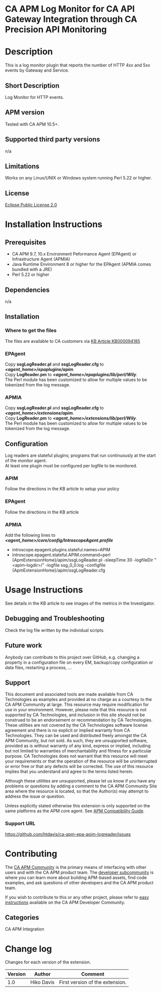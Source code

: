 # CA APM Log Monitor for CA API Gateway Integration through CA Precision API Monitoring

# Description
This is a log monitor plugin that reports the number of HTTP 4xx and 5xx events by Gateway and Service.

## Short Description
Log Monitor for HTTP events.

## APM version
Tested with CA APM 10.5+.

## Supported third party versions
n/a
## Limitations
Works on any Linux/UNIX or Windows system running Perl 5.22 or higher.

## License
[Eclipse Public License 2.0](https://www.eclipse.org/legal/epl-2.0/)

# Installation Instructions

## Prerequisites
* CA APM 9.7, 10.x Environment Peformance Agent (EPAgent) or Infrastructure Agent (APMIA)
* Java Runtime Environment 8 or higher for the EPAgent (APMIA comes bundled with a JRE)
* Perl 5.22 or higher

## Dependencies
n/a

## Installation
### Where to get the files
The files are available to CA customers via [KB Article KB000094185](https://comm.support.ca.com/kb/can-ca-apm-monitor-400-and-500-class-http-status-codes-in-ca-apim-gateway/KB000094185)
### EPAgent
Copy **ssgLogReader.pl** and **ssgLogReader.cfg** to ***\<agent_home\>\/epaplugins\/apim***.  
Copy **LogReader.pm** to ***\<agent_home\>\/epaplugins\/lib\/perl\/Wily***.  
The Perl module has been customized to allow for multiple values to be tokenized from the log message.

### APMIA
Copy **ssgLogReader.pl** and **ssgLogReader.cfg** to ***\<agent_home\>\/extensions\/apim***.  
Copy **LogReader.pm** to ***\<agent_home\>\/extensions\/lib\/perl\/Wily***.  
The Perl module has been customized to allow for multiple values to be tokenized from the log message.

## Configuration
Log readers are stateful plugins; programs that run continuously at the start of the monitor agent.  
At least one plugin must be configured per logfile to be monitored.

### APIM
Follow the directions in the KB article to setup your policy

### EPAgent
Follow the directions in the KB article

### APMIA
Add the following lines to ***\<agent_home\>/core/config/IntroscopeAgent.profile***
* introscope.epagent.plugins.stateful.names=APIM
* introscope.epagent.stateful.APIM.command=perl {ApmExtensionHome}/apim/ssgLogReader.pl -sleepTime 30 -logfileDir "\<apim-logdir\>/" -logfile ssg_0_0.log -configfile {ApmExtensionHome}/apim/ssgLogReader.cfg

# Usage Instructions
See details in the KB article to see images of the metrics in the Investigator.

## Debugging and Troubleshooting
Check the log file written by the individual scripts.

## Future work
Anybody can contribute to this project over GitHub, e.g. changing a property in a configuration file on every EM, backup/copy configuration or data files, restarting a process, ...

## Support
This document and associated tools are made available from CA Technologies as examples and provided at no charge as a courtesy to the CA APM Community at large. This resource may require modification for use in your environment. However, please note that this resource is not supported by CA Technologies, and inclusion in this site should not be construed to be an endorsement or recommendation by CA Technologies. These utilities are not covered by the CA Technologies software license agreement and there is no explicit or implied warranty from CA Technologies. They can be used and distributed freely amongst the CA APM Community, but not sold. As such, they are unsupported software, provided as is without warranty of any kind, express or implied, including but not limited to warranties of merchantability and fitness for a particular purpose. CA Technologies does not warrant that this resource will meet your requirements or that the operation of the resource will be uninterrupted or error free or that any defects will be corrected. The use of this resource implies that you understand and agree to the terms listed herein.

Although these utilities are unsupported, please let us know if you have any problems or questions by adding a comment to the CA APM Community Site area where the resource is located, so that the Author(s) may attempt to address the issue or question.

Unless explicitly stated otherwise this extension is only supported on the same platforms as the APM core agent. See [APM Compatibility Guide](http://www.ca.com/us/support/ca-support-online/product-content/status/compatibility-matrix/application-performance-management-compatibility-guide.aspx).

### Support URL
https://github.com/htdavis/ca-apm-epa-apim-logreader/issues

# Contributing
The [CA APM Community](https://communities.ca.com/community/ca-apm) is the primary means of interfacing with other users and with the CA APM product team.  The [developer subcommunity](https://communities.ca.com/community/ca-apm/ca-developer-apm) is where you can learn more about building APM-based assets, find code examples, and ask questions of other developers and the CA APM product team.

If you wish to contribute to this or any other project, please refer to [easy instructions](https://communities.ca.com/docs/DOC-231150910) available on the CA APM Developer Community.

## Categories

CA APM Integration


# Change log
Changes for each version of the extension.

Version | Author | Comment
--------|--------|--------
1.0 | Hiko Davis | First version of the extension.

